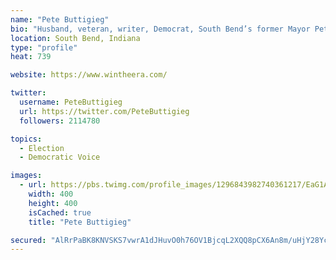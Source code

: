 ```yaml
---
name: "Pete Buttigieg"
bio: "Husband, veteran, writer, Democrat, South Bend’s former Mayor Pete. Boot-Edge-Edge. (he/him)"
location: South Bend, Indiana
type: "profile"
heat: 739

website: https://www.wintheera.com/

twitter:
  username: PeteButtigieg
  url: https://twitter.com/PeteButtigieg
  followers: 2114780

topics:
  - Election
  - Democratic Voice

images:
  - url: https://pbs.twimg.com/profile_images/1296843982740361217/EaG1ATqj_400x400.jpg
    width: 400
    height: 400
    isCached: true
    title: "Pete Buttigieg"

secured: "AlRrPaBK8KNVSKS7vwrA1dJHuvO0h76OV1BjcqL2XQQ8pCX6An8m/uHjY28YcHciCF5/YxBQmo1yoYon9NvIL7cXKZHR267aYgm7Kw0/W3rqdf1A1sGlRc/bwHLJt42tq+6vImQFyOq2+tBg+6HOWqFv4lAQ7FQIY8LkZcmB5RALVO9B6v1IDWpq9BTUPsnoIoIyNnrO/pK5eWkFxMHAHdSs1NnK4ycxYpEQHkgnlpq5yEIVbHzb48mRlIos3K6pnBOxM9Lo2Hpb3JCNIQ3g07hJUjy9ogu470jC1Ai1i5jZdUEDzI9u7HQM4MCRcY8HI3IN6LQq+dZ08SLKTpbBCOIsvY/eO1/cCFs1mObk/axc133NbYwUHI9x/nkYB3u8;dur4Qpl41HA9Pd1f9EIbJg=="
---
```


